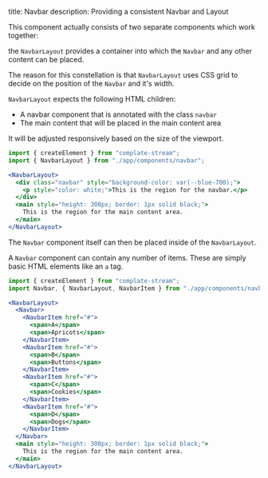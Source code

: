 title: Navbar
description: Providing a consistent Navbar and Layout

This component actually consists of two separate components which work together:

the `NavbarLayout` provides a container into which the `Navbar` and any other content can be placed.

The reason for this constellation is that `NavbarLayout` uses CSS grid to decide on the position of the `Navbar` and it's width.

`NavbarLayout` expects the following HTML children:

* A navbar component that is annotated with the class `navbar`
* The main content that will be placed in the main content area

It will be adjusted responsively based on the size of the viewport.

```jsx
import { createElement } from "complate-stream";
import { NavbarLayout } from "./app/components/navbar";

<NavbarLayout>
  <div class="navbar" style="background-color: var(--blue-700);">
    <p style="color: white;">This is the region for the navbar.</p>
  </div>
  <main style="height: 300px; border: 1px solid black;">
    This is the region for the main content area.
  </main>
</NavbarLayout>
```


The `Navbar` component itself can then be placed inside of the `NavbarLayout`.

A `Navbar` component can contain any number of items. These are simply basic HTML elements like an `a` tag.

```jsx
import { createElement } from "complate-stream";
import Navbar, { NavbarLayout, NavbarItem } from "./app/components/navbar";

<NavbarLayout>
  <Navbar>
    <NavbarItem href="#">
      <span>A</span>
      <span>Apricots</span>
    </NavbarItem>
    <NavbarItem href="#">
      <span>B</span>
      <span>Buttons</span>
    </NavbarItem>
    <NavbarItem href="#">
      <span>C</span>
      <span>Cookies</span>
    </NavbarItem>
    <NavbarItem href="#">
      <span>D</span>
      <span>Dogs</span>
    </NavbarItem>
  </Navbar>
  <main style="height: 300px; border: 1px solid black;">
    This is the region for the main content area.
  </main>
</NavbarLayout>
```
